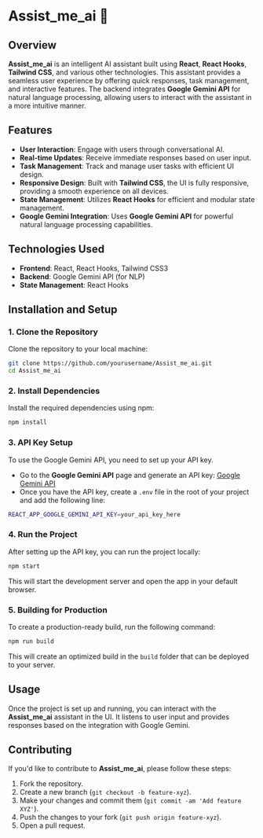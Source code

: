 # Assist_me_ai 🤖

## Overview
**Assist_me_ai** is an intelligent AI assistant built using **React**, **React Hooks**, **Tailwind CSS**, and various other technologies. This assistant provides a seamless user experience by offering quick responses, task management, and interactive features. The backend integrates **Google Gemini API** for natural language processing, allowing users to interact with the assistant in a more intuitive manner.

## Features
- **User Interaction**: Engage with users through conversational AI.
- **Real-time Updates**: Receive immediate responses based on user input.
- **Task Management**: Track and manage user tasks with efficient UI design.
- **Responsive Design**: Built with **Tailwind CSS**, the UI is fully responsive, providing a smooth experience on all devices.
- **State Management**: Utilizes **React Hooks** for efficient and modular state management.
- **Google Gemini Integration**: Uses **Google Gemini API** for powerful natural language processing capabilities.

## Technologies Used
- **Frontend**: React, React Hooks, Tailwind CSS3
- **Backend**: Google Gemini API (for NLP)
- **State Management**: React Hooks

## Installation and Setup

### 1. Clone the Repository
Clone the repository to your local machine:
```bash
git clone https://github.com/yourusername/Assist_me_ai.git
cd Assist_me_ai
```

### 2. Install Dependencies
Install the required dependencies using npm:
```bash
npm install
```

### 3. API Key Setup
To use the Google Gemini API, you need to set up your API key.

- Go to the **Google Gemini API** page and generate an API key: [Google Gemini API](https://cloud.google.com/gemini)
- Once you have the API key, create a `.env` file in the root of your project and add the following line:
```bash
REACT_APP_GOOGLE_GEMINI_API_KEY=your_api_key_here
```

### 4. Run the Project
After setting up the API key, you can run the project locally:
```bash
npm start
```
This will start the development server and open the app in your default browser.

### 5. Building for Production
To create a production-ready build, run the following command:
```bash
npm run build
```
This will create an optimized build in the `build` folder that can be deployed to your server.

## Usage
Once the project is set up and running, you can interact with the **Assist_me_ai** assistant in the UI. It listens to user input and provides responses based on the integration with Google Gemini.

## Contributing
If you'd like to contribute to **Assist_me_ai**, please follow these steps:
1. Fork the repository.
2. Create a new branch (`git checkout -b feature-xyz`).
3. Make your changes and commit them (`git commit -am 'Add feature XYZ'`).
4. Push the changes to your fork (`git push origin feature-xyz`).
5. Open a pull request.




